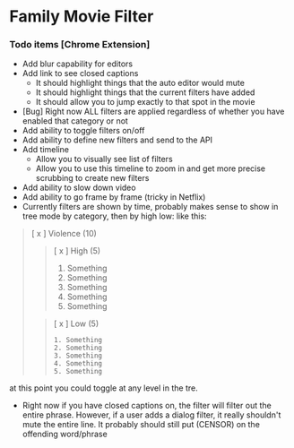 # Family Movie Filter

### Todo items [Chrome Extension]

- Add blur capability for editors
- Add link to see closed captions
  - It should highlight things that the auto editor would mute
  - It should highlight things that the current filters have added
  - It should allow you to jump exactly to that spot in the movie
- [Bug] Right now ALL filters are applied regardless of whether you have enabled that category or not
- Add ability to toggle filters on/off
- Add ability to define new filters and send to the API
- Add timeline
  - Allow you to visually see list of filters
  - Allow you to use this timeline to zoom in and get more precise scrubbing to create new filters
 - Add ability to slow down video
 - Add ability to go frame by frame (tricky in Netflix)
 - Currently filters are shown by time, probably makes sense to show in tree mode by category, then by high low: like this:
 
 <blockquote>
 [ x ] Violence (10)
 <blockquote>
  [ x ] High (5)
   
   1. Something
   2. Something
   3. Something
   4. Something
   5. Something
 </blockquote>
 <blockquote>
  [ x ] Low (5)
    
    1. Something
    2. Something
    3. Something
    4. Something
    5. Something
  </blockquote>
 </blockquote>
  at this point you could toggle at any level in the tre. 
 
 - Right now if you have closed captions on, the filter will filter out the entire phrase. 
 However, if a user adds a dialog filter, it really shouldn't mute the entire line. It probably
   should still put (CENSOR) on the offending word/phrase
